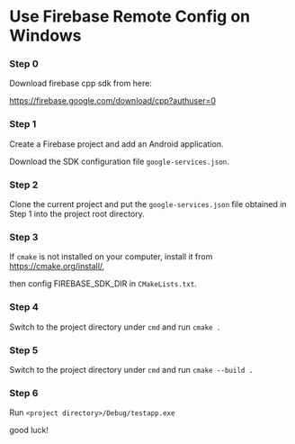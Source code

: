 # Use Firebase Remote Config on Windows


### Step 0

Download firebase cpp sdk from here:

https://firebase.google.com/download/cpp?authuser=0


### Step 1

Create a Firebase project and add an Android application.

Download the SDK configuration file `google-services.json`.



### Step 2

Clone the current project and put the `google-services.json` file obtained in Step 1 into the project root directory.



### Step 3

If `cmake` is not installed on your computer, install it from https://cmake.org/install/,

then config FIREBASE_SDK_DIR in `CMakeLists.txt`.


### Step 4

Switch to the project directory under `cmd` and run `cmake .`



### Step 5

Switch to the project directory under `cmd` and run `cmake --build .`



### Step 6

Run `<project directory>/Debug/testapp.exe`



good luck!

